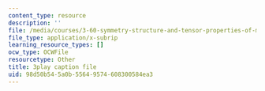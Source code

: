 ```yaml
---
content_type: resource
description: ''
file: /media/courses/3-60-symmetry-structure-and-tensor-properties-of-materials-fall-2005/98d50b545a0b55649574608300584ea3_pi1IagGYJ3E.vtt
file_type: application/x-subrip
learning_resource_types: []
ocw_type: OCWFile
resourcetype: Other
title: 3play caption file
uid: 98d50b54-5a0b-5564-9574-608300584ea3
---
```


